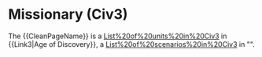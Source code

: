 # Missionary (Civ3)

The {{CleanPageName}} is a [List%20of%20units%20in%20Civ3](unit) in {{Link3|Age of Discovery}}, a [List%20of%20scenarios%20in%20Civ3](scenario) in "".
